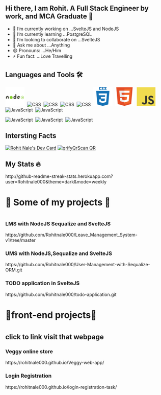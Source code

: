
<h2>Hi there, I am Rohit. A Full Stack Engineer by work, and MCA Graduate 👋 </h2>

- 🔭 I’m currently working on ...SvelteJS and NodeJS
- 🌱 I’m currently learning ...PostgreSQL
- 👯 I’m looking to collaborate on ...SvelteJS
- 💬 Ask me about ...Anything
- 😄 Pronouns: ...He/Him
- ⚡ Fun fact: ...Love Travelling

<h2>Languages and Tools 🛠️</h2>
<div>
 <img src="https://github.com/devicons/devicon/blob/master/icons/nodejs/nodejs-original-wordmark.svg" title="NodeJS" alt="NodeJS" width="60" height="60"/>&nbsp;
<img src="https://cdn.jsdelivr.net/gh/devicons/devicon/icons/express/express-original.svg" title="ExpressJS" alt="CSS" width="60 height="60"/>&nbsp;
 <img src="https://cdn.jsdelivr.net/gh/devicons/devicon/icons/svelte/svelte-original-wordmark.svg" title="SvelteJS" alt="CSS" width="60 height="60"/>&nbsp;
  <img src="https://cdn.jsdelivr.net/gh/devicons/devicon/icons/postgresql/postgresql-original-wordmark.svg" title="PostgreSQL" alt="CSS" width="60 height="60"/>&nbsp;
  <img src="https://cdn.jsdelivr.net/gh/devicons/devicon/icons/sequelize/sequelize-original-wordmark.svg" title="Sequelize" alt="CSS" width="60 height="60"/>&nbsp;     
  <img src="https://github.com/devicons/devicon/blob/master/icons/css3/css3-plain-wordmark.svg"  title="CSS3" alt="CSS" width="60" height="60"/>&nbsp;
  <img src="https://github.com/devicons/devicon/blob/master/icons/html5/html5-original.svg" title="HTML5" alt="HTML" width="60" height="60"/>&nbsp;
  <img src="https://github.com/devicons/devicon/blob/master/icons/javascript/javascript-original.svg" title="JavaScript" alt="JavaScript" width="60" height="60"/>&nbsp;
  <img src="https://cdn.jsdelivr.net/gh/devicons/devicon/icons/bootstrap/bootstrap-plain-wordmark.svg" title="JavaScript" alt="JavaScript" width="60" height="60"/>&nbsp;
<img src="https://cdn.jsdelivr.net/gh/devicons/devicon/icons/tailwindcss/tailwindcss-original-wordmark.svg"  title="JavaScript" alt="JavaScript" width="60" height="60"/>&nbsp; 
 
<img src="https://user-images.githubusercontent.com/78038673/231764518-df2deaaa-20a8-487b-b7b4-59ce8a7a27ba.png"  title="JavaScript" alt="JavaScript" width="60" height="60"/>&nbsp; 
<img src="https://diegomariano.com/wp-content/uploads/2021/06/react-logo.png"  title="JavaScript" alt="JavaScript" width="60" height="60"/>&nbsp; 
<img src="https://sass-lang.com/assets/img/logos/logo.svg"  title="JavaScript" alt="JavaScript" width="60" height="60"/>&nbsp; 
</div>
<h2>Intersting Facts</h2>
<div>
<a href="https://app.daily.dev/RohitNale"><img src="https://api.daily.dev/devcards/67285cb8bd91490dac8c2997f9a1f644.png?r=8qn" width="400" alt="Rohit Nale's Dev Card"/></a>
<a href="https://github.com/Rohitnale000/Rohitnale000"><img src="https://i.ibb.co/6WNz8nH/qrifyQr.png" alt="qrifyQr" border="0">Scan QR </a>
</div>
<h2>My Stats 🔥</h2>
http://github-readme-streak-stats.herokuapp.com?user=Rohitnale000&theme=dark&mode=weekly
<h1>🚀 Some of my projects 🚀 <h1>
 <h3>LMS with NodeJS Sequalize and SvelteJS </h3>
 https://github.com/Rohitnale000/Leave_Management_System-v1/tree/master
 <h3>UMS with NodeJS,Sequalize and SvelteJS </h3>
 https://github.com/Rohitnale000/User-Management-with-Sequalize-ORM.git
 <h3>TODO application in SvelteJS </h3>
 https://github.com/Rohitnale000/todo-application.git
 <h1>🚀front-end projects🚀<h1>
 <h2>click to link visit that webpage</h2>
 <h3>Veggy online store </h3>
https://rohitnale000.github.io/Veggy-web-app/
<h3>Login Registration </h3>
https://rohitnale000.github.io/login-registration-task/
